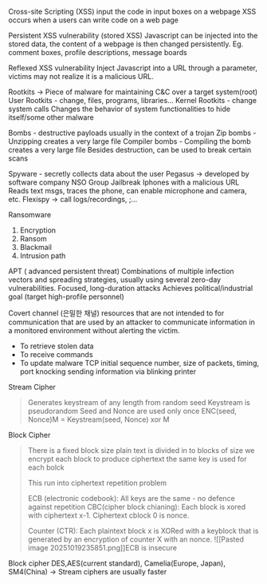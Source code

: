 Cross-site Scripting (XSS)
input the code in input boxes on a webpage
XSS occurs when a users can write code on a web page

Persistent XSS vulnerability (stored XSS)
Javascript can be injected into the stored data, the content of a webpage is then changed persistently. Eg. comment boxes, profile descriptions, message boards

Reflexed XSS vulnerability
Inject Javascript into a URL through a parameter, victims may not realize it is a malicious URL. 

Rootkits -> Piece of malware for maintaining C&C over a target system(root)
User Rootkits - change, files, programs, libraries...
Kernel Rootkits - change system calls
Changes the behavior of system functionalities to hide itself/some other malware

Bombs - destructive payloads usually in the context of a trojan
Zip bombs - Unzipping creates a very large file
Compiler bombs - Compiling the bomb creates a very large file
Besides destruction, can be used to break certain scans

Spyware - secretly collects data about the user
Pegasus -> developed by software company NSO Group
Jailbreak Iphones with a malicious URL
Reads text msgs, traces the phone, can enable microphone and camera, etc. 
Flexispy -> call logs/recordings, ;...

Ransomware 
1. Encryption
2. Ransom
3. Blackmail
4. Intrusion path

APT ( advanced persistent threat) 
Combinations of multiple infection vectors and spreading strategies, usually using several zero-day vulnerabilities. 
Focused, long-duration attacks
Achieves political/industrial goal (target high-profile personnel)

Covert channel (은밀한 채널)
resources that are not intended to for communication that are used by an attacker to communicate information in a monitored environment without alerting the victim. 
- To retrieve stolen data
- To receive commands
- To update malware
TCP initial sequence number, size of packets, timing, port knocking
sending information via blinking printer




Stream Cipher
> Generates keystream of any length from random seed
> Keystream is pseudorandom
> Seed and Nonce are used only once
> ENC(seed, Nonce)M = Keystream(seed, Nonce) xor M

Block Cipher
> There is a fixed block size 
> plain text is divided in to blocks of size
> we encrypt each block to produce ciphertext
> the same key is used for each bolck
> 
> This run into ciphertext repetition problem
> 
> ECB (electronic codebook): All keys are the same - no defence against repetition
> CBC(cipher block chianing): Each block is xored with ciphertext x-1. Ciphertext cblock 0 is nonce. 
> 
> Counter (CTR): Each plaintext block x is XORed with a keyblock that is generated by an encryption of counter X with an nonce. ![[Pasted image 20251019235851.png]]ECB is insecure

Block cipher DES,AES(current standard), Camelia(Europe, Japan), SM4(China) -> Stream ciphers are usually faster

